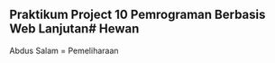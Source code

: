 ## Praktikum Project 10 Pemrograman Berbasis Web Lanjutan#   H e w a n 

Abdus Salam = Pemeliharaan
 
 